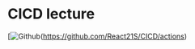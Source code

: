 # CICD lecture

[<img alt="Github" src="https://img.shields.io/badge/pass-%2312100E.svg?&style=for-the-badge&logo=Github&logoColor=white" />(https://github.com/React21S/CICD/actions)
